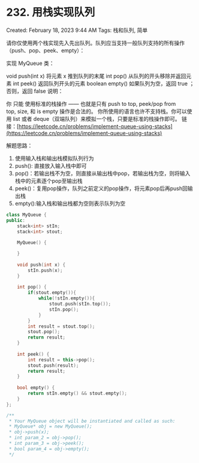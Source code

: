 # 232. 用栈实现队列

Created: February 18, 2023 9:44 AM
Tags: 栈和队列, 简单

请你仅使用两个栈实现先入先出队列。队列应当支持一般队列支持的所有操作（push、pop、peek、empty）：

实现 MyQueue 类：

void push(int x) 将元素 x 推到队列的末尾
int pop() 从队列的开头移除并返回元素
int peek() 返回队列开头的元素
boolean empty() 如果队列为空，返回 true ；否则，返回 false
说明：

你 只能 使用标准的栈操作 —— 也就是只有 push to top, peek/pop from top, size, 和 is empty 操作是合法的。
你所使用的语言也许不支持栈。你可以使用 list 或者 deque（双端队列）来模拟一个栈，只要是标准的栈操作即可。
链接：[https://leetcode.cn/problems/implement-queue-using-stacks](https://leetcode.cn/problems/implement-queue-using-stacks)

解题思路：

1. 使用输入栈和输出栈模拟队列行为
2. push(): 直接放入输入栈中即可
3. pop()：若输出栈不为空，则直接从输出栈中pop，若输出栈为空，则将输入栈中的元素逐个pop至输出栈
4. peek()：复用pop操作，队列之前定义的pop操作，将元素pop后再push回输出栈
5. empty():输入栈和输出栈都为空则表示队列为空

```cpp
class MyQueue {
public:
    stack<int> stIn;
    stack<int> stout;
    
    MyQueue() {

    }
    
    void push(int x) {
        stIn.push(x);
    }
    
    int pop() {
        if(stout.empty()){
            while(!stIn.empty()){
                stout.push(stIn.top());
                stIn.pop();
            }
        }
        int result = stout.top();
        stout.pop();
        return result;
    }
    
    int peek() {
        int result = this->pop();
        stout.push(result);
        return result;
    }
    
    bool empty() {
        return stIn.empty() && stout.empty();
    }
};

/**
 * Your MyQueue object will be instantiated and called as such:
 * MyQueue* obj = new MyQueue();
 * obj->push(x);
 * int param_2 = obj->pop();
 * int param_3 = obj->peek();
 * bool param_4 = obj->empty();
 */
```